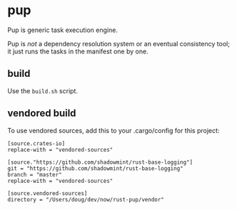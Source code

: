 # pup

Pup is generic task execution engine.

Pup is *not* a dependency resolution system or an eventual consistency tool;
it just runs the tasks in the manifest one by one.

## build

Use the `build.sh` script.

## vendored build

To use vendored sources, add this to your .cargo/config for this project:

    [source.crates-io]
    replace-with = "vendored-sources"

    [source."https://github.com/shadowmint/rust-base-logging"]
    git = "https://github.com/shadowmint/rust-base-logging"
    branch = "master"
    replace-with = "vendored-sources"

    [source.vendored-sources]
    directory = "/Users/doug/dev/now/rust-pup/vendor"

